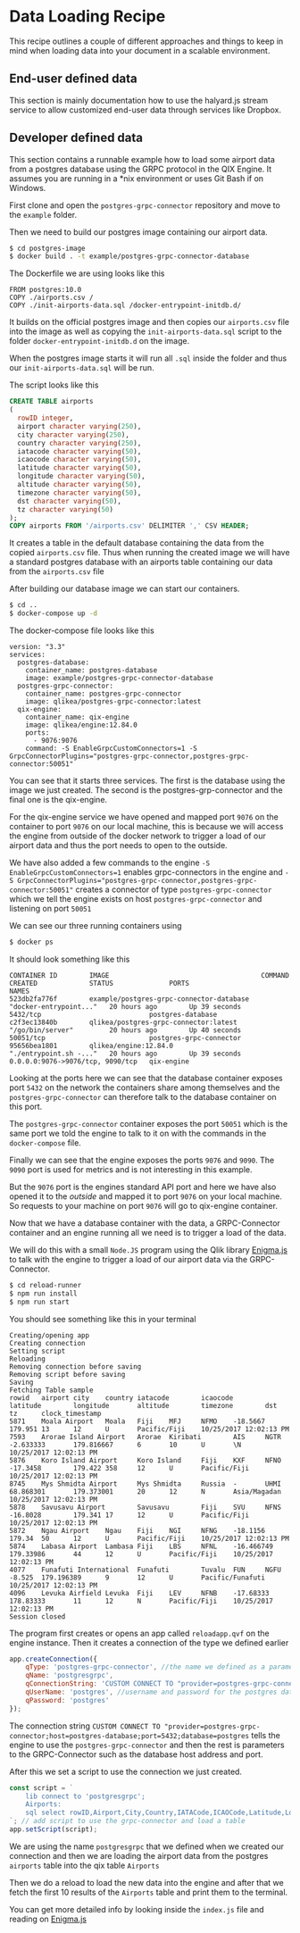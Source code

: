 # Data Loading Recipe

This recipe outlines a couple of different approaches and things to keep in mind when loading data into your document
in a scalable environment.

## End-user defined data

This section is mainly documentation how to use the halyard.js stream service to allow customized end-user
data through services like Dropbox.

## Developer defined data

This section contains a runnable example how to load some airport data from a postgres database using the GRPC protocol in the QIX Engine. 
It assumes you are running in a \*nix environment or uses Git Bash if on Windows.

First clone and open the `postgres-grpc-connector` repository and move to the `example` folder.

Then we need to build our postgres image containing our airport data.
```bash
$ cd postgres-image
$ docker build . -t example/postgres-grpc-connector-database
```
The Dockerfile we are using looks like this
```
FROM postgres:10.0
COPY ./airports.csv /
COPY ./init-airports-data.sql /docker-entrypoint-initdb.d/
```
It builds on the official postgres image and then copies our `airports.csv` file into the image as well as copying the `init-airports-data.sql` script to the folder `docker-entrypoint-initdb.d` on the image. 

When the postgres image starts it will run all `.sql` inside the folder and thus our `init-airports-data.sql` will be run.

The script looks like this
```sql
CREATE TABLE airports
(
  rowID integer,
  airport character varying(250),
  city character varying(250),
  country character varying(250),
  iatacode character varying(50),
  icaocode character varying(50),
  latitude character varying(50),
  longitude character varying(50),
  altitude character varying(50),
  timezone character varying(50),
  dst character varying(50),
  tz character varying(50)
);
COPY airports FROM '/airports.csv' DELIMITER ',' CSV HEADER;
```

It creates a table in the default database containing the data from the copied `airports.csv` file. Thus when running the created image we will have a standard postgres database with an airports table containing our data from the `airports.csv` file

After building our database image we can start our containers.
```bash
$ cd ..
$ docker-compose up -d
```
The docker-compose file looks like this
```
version: "3.3"
services:
  postgres-database:
    container_name: postgres-database
    image: example/postgres-grpc-connector-database
  postgres-grpc-connector:
    container_name: postgres-grpc-connector
    image: qlikea/postgres-grpc-connector:latest
  qix-engine:
    container_name: qix-engine
    image: qlikea/engine:12.84.0
    ports:
      - 9076:9076
    command: -S EnableGrpcCustomConnectors=1 -S GrpcConnectorPlugins="postgres-grpc-connector,postgres-grpc-connector:50051"
```
You can see that it starts three services. The first is the database using the image we just created. The second is the postgres-grp-connector and the final one is the qix-engine. 

For the qix-engine service we have opened and mapped port `9076` on the container to port `9076` on our local machine, this is because we will access the engine from outside of the docker network to trigger a load of our airport data and thus the port needs to open to the outside.

We have also added a few commands to the engine `-S EnableGrpcCustomConnectors=1` enables grpc-connectors in the engine and `-S GrpcConnectorPlugins="postgres-grpc-connector,postgres-grpc-connector:50051"` creates a connector of type `postgres-grpc-connector` which we tell the engine exists on host `postgres-grpc-connector` and listening on port `50051`

We can see our three running containers using 
```bash
$ docker ps
```
It should look something like this
```
CONTAINER ID        IMAGE                                      COMMAND                  CREATED             STATUS              PORTS                              NAMES
523db2fa776f        example/postgres-grpc-connector-database   "docker-entrypoint..."   20 hours ago        Up 39 seconds       5432/tcp                           postgres-database
c2f3ec13840b        qlikea/postgres-grpc-connector:latest      "/go/bin/server"         20 hours ago        Up 40 seconds       50051/tcp                          postgres-grpc-connector
95656bea1801        qlikea/engine:12.84.0                      "./entrypoint.sh -..."   20 hours ago        Up 39 seconds       0.0.0.0:9076->9076/tcp, 9090/tcp   qix-engine
```

Looking at the ports here we can see that the database container exposes port `5432` on the network the containers share among themselves and the `postgres-grpc-connector` can therefore talk to the database container on this port. 

The `postgres-grpc-connector` container exposes the port `50051` which is the same port we told the engine to talk to it on with the commands in the `docker-compose` file.

Finally we can see that the engine exposes the ports `9076` and `9090`. The `9090` port is used for metrics and is not interesting in this example. 

But the `9076` port is the engines standard API port and here we have also opened it to the _outside_ and mapped it to port `9076` on your local machine. So requests to your machine on port `9076` will go to qix-engine container.

Now that we have a database container with the data, a GRPC-Connector container and an engine running all we need is to trigger a load of the data.

We will do this with a small `Node.JS` program using the Qlik library [Enigma.js](https://github.com/qlik-oss/enigma.js) to talk with the engine to trigger a load of our airport data via the GRPC-Connector.

```bash
$ cd reload-runner
$ npm run install
$ npm run start
```
You should see something like this in your terminal
```
Creating/opening app
Creating connection
Setting script
Reloading
Removing connection before saving
Removing script before saving
Saving
Fetching Table sample
rowid   airport city    country iatacode        icaocode        latitude        longitude       altitude        timezone        dst     tz      clock_timestamp
5871    Moala Airport   Moala   Fiji    MFJ     NFMO    -18.5667        179.951 13      12      U       Pacific/Fiji    10/25/2017 12:02:13 PM
7593    Arorae Island Airport   Arorae  Kiribati        AIS     NGTR    -2.633333       179.816667      6       10      U       \N      10/25/2017 12:02:13 PM
5876    Koro Island Airport     Koro Island     Fiji    KXF     NFNO    -17.3458        179.422 358     12      U       Pacific/Fiji    10/25/2017 12:02:13 PM
8745    Mys Shmidta Airport     Mys Shmidta     Russia  -       UHMI    68.868301       179.373001      20      12      N       Asia/Magadan    10/25/2017 12:02:13 PM
5878    Savusavu Airport        Savusavu        Fiji    SVU     NFNS    -16.8028        179.341 17      12      U       Pacific/Fiji    10/25/2017 12:02:13 PM
5872    Ngau Airport    Ngau    Fiji    NGI     NFNG    -18.1156        179.34  50      12      U       Pacific/Fiji    10/25/2017 12:02:13 PM
5874    Labasa Airport  Lambasa Fiji    LBS     NFNL    -16.466749      179.33986       44      12      U       Pacific/Fiji    10/25/2017 12:02:13 PM
4077    Funafuti International  Funafuti        Tuvalu  FUN     NGFU    -8.525  179.196389      9       12      U       Pacific/Funafuti        10/25/2017 12:02:13 PM
4096    Levuka Airfield Levuka  Fiji    LEV     NFNB    -17.68333       178.83333       11      12      N       Pacific/Fiji    10/25/2017 12:02:13 PM
Session closed
```
The program first creates or opens an app called `reloadapp.qvf` on the engine instance. Then it creates a connection of the type we defined earlier
```js
app.createConnection({
	qType: 'postgres-grpc-connector', //the name we defined as a parameter to engine in our docker-compose.yml
	qName: 'postgresgrpc',
	qConnectionString: 'CUSTOM CONNECT TO "provider=postgres-grpc-connector;host=postgres-database;port=5432;database=postgres"', //the connection string inclues both the provider to use and parameters to it.
	qUserName: 'postgres', //username and password for the postgres database, provided to the grpc-connector
	qPassword: 'postgres'
});
```
The connection string `CUSTOM CONNECT TO "provider=postgres-grpc-connector;host=postgres-database;port=5432;database=postgres` tells the engine to use the `postgres-grpc-connector` and then the rest is parameters to the GRPC-Connector such as the database host address and port.

After this we set a script to use the connection we just created.

```js
const script = `
	lib connect to 'postgresgrpc';		
	Airports:						
	sql select rowID,Airport,City,Country,IATACode,ICAOCode,Latitude,Longitude,Altitude,TimeZone,DST,TZ, clock_timestamp() from airports;
`; // add script to use the grpc-connector and load a table
app.setScript(script);
```
We are using the name `postgresgrpc` that we defined when we created our connection and then we are loading the airport data from the postgres `airports` table into the qix table `Airports`

Then we do a reload to load the new data into the engine and after that we fetch the first 10 results of the `Airports` table and print them to the terminal.

You can get more detailed info by looking inside the `index.js` file and reading on [Enigma.js](https://github.com/qlik-oss/enigma.js)